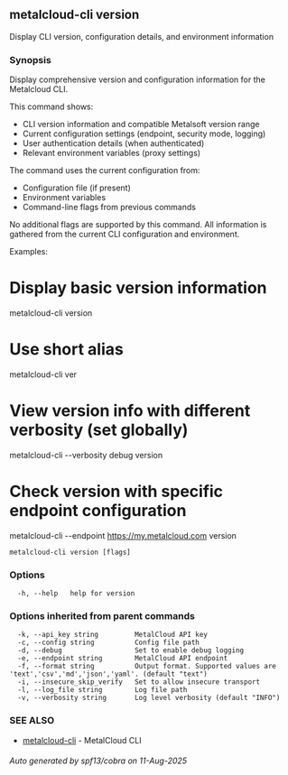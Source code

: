 ## metalcloud-cli version

Display CLI version, configuration details, and environment information

### Synopsis

Display comprehensive version and configuration information for the Metalcloud CLI.

This command shows:
- CLI version information and compatible Metalsoft version range
- Current configuration settings (endpoint, security mode, logging)
- User authentication details (when authenticated)
- Relevant environment variables (proxy settings)

The command uses the current configuration from:
- Configuration file (if present)
- Environment variables
- Command-line flags from previous commands

No additional flags are supported by this command. All information is gathered
from the current CLI configuration and environment.

Examples:
  # Display basic version information
  metalcloud-cli version

  # Use short alias
  metalcloud-cli ver

  # View version info with different verbosity (set globally)
  metalcloud-cli --verbosity debug version

  # Check version with specific endpoint configuration
  metalcloud-cli --endpoint https://my.metalcloud.com version

```
metalcloud-cli version [flags]
```

### Options

```
  -h, --help   help for version
```

### Options inherited from parent commands

```
  -k, --api_key string         MetalCloud API key
  -c, --config string          Config file path
  -d, --debug                  Set to enable debug logging
  -e, --endpoint string        MetalCloud API endpoint
  -f, --format string          Output format. Supported values are 'text','csv','md','json','yaml'. (default "text")
  -i, --insecure_skip_verify   Set to allow insecure transport
  -l, --log_file string        Log file path
  -v, --verbosity string       Log level verbosity (default "INFO")
```

### SEE ALSO

* [metalcloud-cli](metalcloud-cli.md)	 - MetalCloud CLI

###### Auto generated by spf13/cobra on 11-Aug-2025
